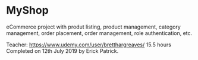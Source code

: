 # MyShop
eCommerce project with produt listing, product management, category management, order placement, order management, role authentication, etc.

Teacher: https://www.udemy.com/user/bretthargreaves/
15.5 hours
Completed on 12th July 2019 by Erick Patrick.

